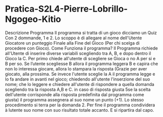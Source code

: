 # Pratica-S2L4-Pierre-Lobrillo-Ngogeo-Kitio
Descrizione Programma
Il programma si tratta di un gioco dicciamo un Quiz Con 2 dommande, 1 e 2.
Lo scoppo è di allegare al nome dell'Utente Giocatore un punteggio Finale alla Fine del Gioco (Per chi scelga di procedere con Gioco).
Come Funziona il programma?
Il Programma richiede all'Utente di inserire diverse variabili scegliendo tra A, B, e dopo dentro il Gioco la C.
Per primo chiede all'utente di scegliere se Gioca o no A per si e B per so.
Se l’utente scegliesse B allora il programma leggera B e capira che non lo interessa giocare, allora lo stampara la risposta (Grazie per aver giocato, alla prossima.
Se invece l'utente sceglie la A il programma legge e lo fa andare in avanti nel gioco; chiedendo all'utente l'inserzione del suo nome; che lo leggere e chiedere all'utente di rispondere a quella domanda scegliendo tra la risposta A,B e C. in caso di risposta giusta 5se la scelta dell'utente corrisponde alla risposta predefinita dal programma come giusta) il programma assegnera al suo nome un punto (+1).
Lo stesso procedimento si terra per la domanda 2.
Per fine il programma condividera à lutente suo nome con suo risultato totale accanto.
E si ripartira dal capo.
